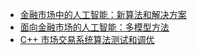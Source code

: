 +   [金融市场中的人工智能：新算法和解决方案](docs/ai-fin-mkt-nw-algo-solu/README.md)
+   [面向金融市场的人工智能：多模型方法](docs/ai-fin-mkt-plmdl-aprc/README.md)
+   [C++ 市场交易系统算法测试和调优](docs/test-tune-mkt-trade-sys-algo-cpp/README.md)
